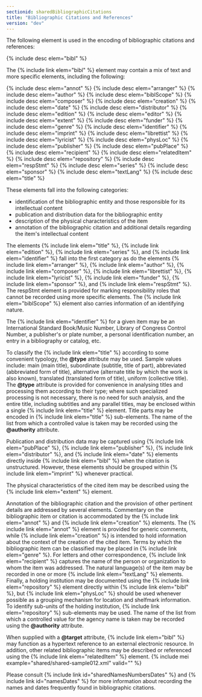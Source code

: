```yaml
---
sectionid: sharedBibliographicCitations
title: "Bibliographic Citations and References"
version: "dev"
---
```


The following element is used in the encoding of bibliographic citations and references:

  
{% include desc elem="bibl" %} 
 

The {% include link elem="bibl" %} element may contain a mix of text and more specific elements, including the following:

  
{% include desc elem="annot" %} 
{% include desc elem="arranger" %} 
{% include desc elem="author" %} 
{% include desc elem="biblScope" %} 
{% include desc elem="composer" %} 
{% include desc elem="creation" %} 
{% include desc elem="date" %} 
{% include desc elem="distributor" %} 
{% include desc elem="edition" %} 
{% include desc elem="editor" %} 
{% include desc elem="extent" %} 
{% include desc elem="funder" %} 
{% include desc elem="genre" %} 
{% include desc elem="identifier" %} 
{% include desc elem="imprint" %} 
{% include desc elem="librettist" %} 
{% include desc elem="lyricist" %} 
{% include desc elem="physLoc" %} 
{% include desc elem="publisher" %} 
{% include desc elem="pubPlace" %} 
{% include desc elem="recipient" %} 
{% include desc elem="relatedItem" %} 
{% include desc elem="repository" %} 
{% include desc elem="respStmt" %} 
{% include desc elem="series" %} 
{% include desc elem="sponsor" %} 
{% include desc elem="textLang" %} 
{% include desc elem="title" %} 
 

These elements fall into the following categories: 
- identification of the bibliographic entity and those responsible for its intellectual content
- publication and distribution data for the bibliographic entity
- description of the physical characteristics of the item
- annotation of the bibliographic citation and additional details regarding the item's intellectual content 

The elements {% include link elem="title" %}, {% include link elem="edition" %}, {% include link elem="series" %}, and {% include link elem="identifier" %} fall into the first category as do the elements {% include link elem="arranger" %}, {% include link elem="author" %}, {% include link elem="composer" %}, {% include link elem="librettist" %}, {% include link elem="lyricist" %}, {% include link elem="funder" %}, {% include link elem="sponsor" %}, and {% include link elem="respStmt" %}. The respStmt element is provided for marking responsibility roles that cannot be recorded using more specific elements. The {% include link elem="biblScope" %} element also carries information of an identifying nature.

The {% include link elem="identifier" %} for a given item may be an International Standard Book/Music Number, Library of Congress Control Number, a publisher's or plate number, a personal identification number, an entry in a bibliography or catalog, etc.

To classify the {% include link elem="title" %} according to some convenient typology, the **@type** attribute may be used. Sample values include: main (main title), subordinate (subtitle, title of part), abbreviated (abbreviated form of title), alternative (alternate title by which the work is also known), translated (translated form of title), uniform (collective title). The **@type** attribute is provided for convenience in analysing titles and processing them according to their type; where such specialized processing is not necessary, there is no need for such analysis, and the entire title, including subtitles and any parallel titles, may be enclosed within a single {% include link elem="title" %} element. Title parts may be encoded in {% include link elem="title" %} sub-elements. The name of the list from which a controlled value is taken may be recorded using the **@authority** attribute.

Publication and distribution data may be captured using {% include link elem="pubPlace" %}, {% include link elem="publisher" %}, {% include link elem="distributor" %}, and {% include link elem="date" %} elements directly inside {% include link elem="bibl" %} when the citation is unstructured. However, these elements should be grouped within {% include link elem="imprint" %} whenever practical.

The physical characteristics of the cited item may be described using the {% include link elem="extent" %} element.

Annotation of the bibliographic citation and the provision of other pertinent details are addressed by several elements. Commentary on the bibliographic item or citation is accommodated by the {% include link elem="annot" %} and {% include link elem="creation" %} elements. The {% include link elem="annot" %} element is provided for generic comments, while {% include link elem="creation" %} is intended to hold information about the context of the creation of the cited item. Terms by which the bibliographic item can be classified may be placed in {% include link elem="genre" %}. For letters and other correspondence, {% include link elem="recipient" %} captures the name of the person or organization to whom the item was addressed. The natural language(s) of the item may be recorded in one or more {% include link elem="textLang" %} elements. Finally, a holding institution may be documented using the {% include link elem="repository" %} element directly within {% include link elem="bibl" %}, but {% include link elem="physLoc" %} should be used whenever possible as a grouping mechanism for location and shelfmark information. To identify sub-units of the holding institution, {% include link elem="repository" %} sub-elements may be used. The name of the list from which a controlled value for the agency name is taken may be recorded using the **@authority** attribute.

When supplied with a **@target** attribute, {% include link elem="bibl" %} may function as a hypertext reference to an external electronic resource. In addition, other related bibliographic items may be described or referenced using the {% include link elem="relatedItem" %} element.
{% include mei example="shared/shared-sample012.xml" valid="" %}
    
Please consult {% include link id="sharedNamesNumbersDates" %} and {% include link id="namesDates" %} for more information about recording the names and dates frequently found in bibliographic citations.
